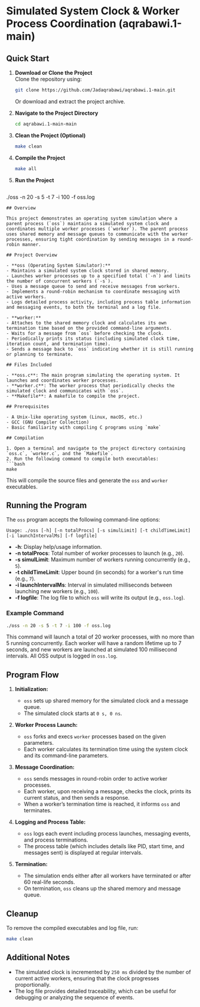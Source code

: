 
# Simulated System Clock & Worker Process Coordination (aqrabawi.1-main)

## Quick Start

1. **Download or Clone the Project**  
   Clone the repository using:
   ```bash
   git clone https://github.com/Jadaqrabawi/aqrabawi.1-main.git
   ```
   Or download and extract the project archive.

2. **Navigate to the Project Directory**
   ```bash
   cd aqrabawi.1-main-main
   ```

3. **Clean the Project (Optional)**
   ```bash
   make clean
   ```

4. **Compile the Project**
   ```bash
   make all
   ```

5. **Run the Project**
   ```bash
./oss -n 20 -s 5 -t 7 -i 100 -f oss.log
   ```
## Overview

This project demonstrates an operating system simulation where a parent process (`oss`) maintains a simulated system clock and coordinates multiple worker processes (`worker`). The parent process uses shared memory and message queues to communicate with the worker processes, ensuring tight coordination by sending messages in a round-robin manner.

## Project Overview

- **oss (Operating System Simulator):**
  - Maintains a simulated system clock stored in shared memory.
  - Launches worker processes up to a specified total (`-n`) and limits the number of concurrent workers (`-s`).
  - Uses a message queue to send and receive messages from workers.
  - Implements a round-robin mechanism to coordinate messaging with active workers.
  - Logs detailed process activity, including process table information and messaging events, to both the terminal and a log file.

- **worker:**
  - Attaches to the shared memory clock and calculates its own termination time based on the provided command-line arguments.
  - Waits for a message from `oss` before checking the clock.
  - Periodically prints its status (including simulated clock time, iteration count, and termination time).
  - Sends a message back to `oss` indicating whether it is still running or planning to terminate.

## Files Included

- **oss.c**: The main program simulating the operating system. It launches and coordinates worker processes.
- **worker.c**: The worker process that periodically checks the simulated clock and communicates with `oss`.
- **Makefile**: A makefile to compile the project.

## Prerequisites

- A Unix-like operating system (Linux, macOS, etc.)
- GCC (GNU Compiler Collection)
- Basic familiarity with compiling C programs using `make`

## Compilation

1. Open a terminal and navigate to the project directory containing `oss.c`, `worker.c`, and the `Makefile`.
2. Run the following command to compile both executables:
   ```bash
   make
   ```
   This will compile the source files and generate the `oss` and `worker` executables.

## Running the Program

The `oss` program accepts the following command-line options:

```
Usage: ./oss [-h] [-n totalProcs] [-s simulLimit] [-t childTimeLimit] [-i launchIntervalMs] [-f logfile]
```

- **-h**: Display help/usage information.
- **-n totalProcs**: Total number of worker processes to launch (e.g., `20`).
- **-s simulLimit**: Maximum number of workers running concurrently (e.g., `5`).
- **-t childTimeLimit**: Upper bound (in seconds) for a worker's run time (e.g., `7`).
- **-i launchIntervalMs**: Interval in simulated milliseconds between launching new workers (e.g., `100`).
- **-f logfile**: The log file to which `oss` will write its output (e.g., `oss.log`).

### Example Command

```bash
./oss -n 20 -s 5 -t 7 -i 100 -f oss.log
```

This command will launch a total of 20 worker processes, with no more than 5 running concurrently. Each worker will have a random lifetime up to 7 seconds, and new workers are launched at simulated 100 millisecond intervals. All OSS output is logged in `oss.log`.

## Program Flow

1. **Initialization:**
   - `oss` sets up shared memory for the simulated clock and a message queue.
   - The simulated clock starts at `0 s, 0 ns`.

2. **Worker Process Launch:**
   - `oss` forks and execs `worker` processes based on the given parameters.
   - Each worker calculates its termination time using the system clock and its command-line parameters.

3. **Message Coordination:**
   - `oss` sends messages in round-robin order to active worker processes.
   - Each worker, upon receiving a message, checks the clock, prints its current status, and then sends a response.
   - When a worker’s termination time is reached, it informs `oss` and terminates.

4. **Logging and Process Table:**
   - `oss` logs each event including process launches, messaging events, and process terminations.
   - The process table (which includes details like PID, start time, and messages sent) is displayed at regular intervals.

5. **Termination:**
   - The simulation ends either after all workers have terminated or after 60 real-life seconds.
   - On termination, `oss` cleans up the shared memory and message queue.

## Cleanup

To remove the compiled executables and log file, run:

```bash
make clean
```

## Additional Notes

- The simulated clock is incremented by `250 ms` divided by the number of current active workers, ensuring that the clock progresses proportionally.
- The log file provides detailed traceability, which can be useful for debugging or analyzing the sequence of events.
